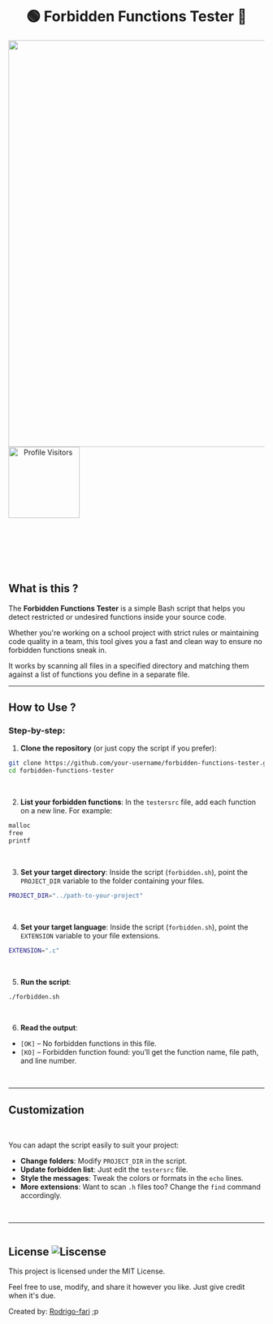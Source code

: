 <div align="center">
 <h1>🟢  Forbidden Functions Tester  🔴</h1>
  <img src="https://github.com/user-attachments/assets/e889ca7a-0f7a-4275-b20d-00fded76d5e4" 
       width="800">
      <br>
    <div style="display: flex; justify-content: space-between; gap: 50000px;">
      <a href="https://github.com/rodrigo-fari" target="_blank">
        <img src="https://komarev.com/ghpvc/?username=rodrigo-fari&color=4fa69a&style=round" width="140" alt="Profile Visitors"/>
      </a>
      <a href="https://github.com/rodrigo-fari/forbidden-functions-tester?tab=MIT-1-ov-file" target="_blank">
        <img src="https://img.shields.io/badge/LICENSE-MIT-green" alt="Liscense" width="114"/>
      </a>
      <a href="https://github.com/rodrigo-fari" target="_blank">
        <img src="https://img.shields.io/static/v1?label=Overview&message=RODRIGO-FARI&color=4fa69a&style=round&logo=GitHub" alt="GitHub Overview" width="220"/>
      </a>
    </div>
</div>
<br>

## What is this ?

The **Forbidden Functions Tester** is a simple Bash script that helps you detect restricted or undesired functions inside your source code.

Whether you're working on a school project with strict rules or maintaining code quality in a team, this tool gives you a fast and clean way to ensure no forbidden functions sneak in.

It works by scanning all files in a specified directory and matching them against a list of functions you define in a separate file.

---

## How to Use ?

### Step-by-step:

1. **Clone the repository** (or just copy the script if you prefer):
```bash
git clone https://github.com/your-username/forbidden-functions-tester.git
cd forbidden-functions-tester
```

<br>

2. **List your forbidden functions**:
In the `testersrc` file, add each function on a new line. For example:
```c
malloc
free
printf
```

<br>

3. **Set your target directory**:
Inside the script (`forbidden.sh`), point the `PROJECT_DIR` variable to the folder containing your files.
```bash
PROJECT_DIR="../path-to-your-project"
```

<br>

4. **Set your target language**:
Inside the script (`forbidden.sh`), point the `EXTENSION` variable to your file extensions.
```bash
EXTENSION=".c"
```

<br>

5. **Run the script**:
```bash
./forbidden.sh
```

<br>

6. **Read the output**:
- `[OK]` – No forbidden functions in this file.
- `[KO]` – Forbidden function found: you’ll get the function name, file path, and line number.

<br>

---

## Customization

<br>

You can adapt the script easily to suit your project:

- **Change folders**: Modify `PROJECT_DIR` in the script.
- **Update forbidden list**: Just edit the `testersrc` file.
- **Style the messages**: Tweak the colors or formats in the `echo` lines.
- **More extensions**: Want to scan `.h` files too? Change the `find` command accordingly.

<br>

---

<div style="display:flex">
 <h2>
  License
  <a>
   <img src="https://img.shields.io/badge/LICENSE-MIT-green" alt="Liscense"/>
  </a>
 </h2>
</div>  
This project is licensed under the MIT License.

Feel free to use, modify, and share it however you like. Just give credit when it's due.

Created by: [Rodrigo-fari](https://github.com/rodrigo-fari) ;p
